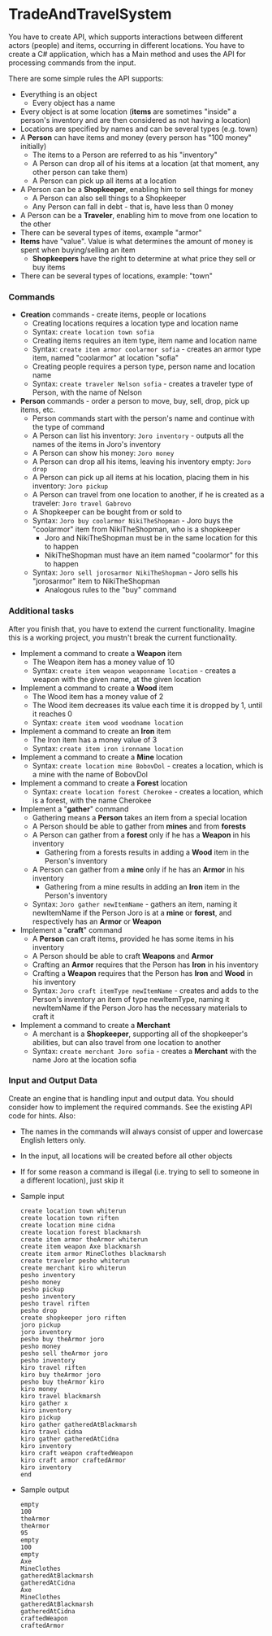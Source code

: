 # TradeAndTravelSystem

You have to create API, which supports interactions between different actors (people) and items, occurring in different locations. You have to create a C# application, which has a Main method and uses the API for processing commands from the input.

There are some simple rules the API supports:
* Everything is an object
  * Every object has a name
* Every object is at some location (**items** are sometimes "inside" a person's inventory and are then considered as not having a location)
* Locations are specified by names and can be several types (e.g. town)
* A **Person** can have items and money (every person has "100 money" initially)
  * The items to a Person are referred to as his "inventory"
  * A Person can drop all of his items at a location (at that moment, any other person can take them)
  * A Person can pick up all items at a location
* A Person can be a **Shopkeeper**, enabling him to sell things for money
  * A Person can also sell things to a Shopkeeper
  * Any Person can fall in debt - that is, have less than 0 money
* A Person can be a **Traveler**, enabling him to move from one location to the other
* There can be several types of items, example "armor"
* **Items** have "value". Value is what determines the amount of money is spent when buying/selling an item
  * **Shopkeepers** have the right to determine at what price they sell or buy items
* There can be several types of locations, example: "town"

### Commands

* **Creation** commands - create items, people or locations
  * Creating locations requires a location type and location name
  * Syntax: `create location town sofia`
  * Creating items requires an item type, item name and location name
  * Syntax: `create item armor coolarmor sofia` - creates an armor type item, named "coolarmor" at location "sofia"
  * Creating people requires a person type, person name and location name
  * Syntax: `create traveler Nelson sofia` - creates a traveler type of Person, with the name of Nelson
* **Person** commands - order a person to move, buy, sell, drop, pick up items, etc.
  * Person commands start with the person's name and continue with the type of command
  * A Person can list his inventory: `Joro inventory` - outputs all the names of the items in Joro's inventory
  * A Person can show his money: `Joro money`
  * A Person can drop all his items, leaving his inventory empty: `Joro drop`
  * A Person can pick up all items at his location, placing them in his inventory: `Joro pickup`
  * A Person can travel from one location to another, if he is created as a traveler: `Joro travel Gabrovo`
  * A Shopkeeper can be bought from or sold to
  * Syntax: `Joro buy coolarmor NikiTheShopman` - Joro buys the "coolarmor" item from NikiTheShopman, who is a shopkeeper
    * Joro and NikiTheShopman must be in the same location for this to happen
    * NikiTheShopman must have an item named "coolarmor" for this to happen
  * Syntax: `Joro sell jorosarmor NikiTheShopman` - Joro sells his "jorosarmor" item to NikiTheShopman
    * Analogous rules to the "buy" command
  
### Additional tasks

After you finish that, you have to extend the current functionality. Imagine this is a working project, you mustn't break the current functionality. 
  
  * Implement a command to create a **Weapon** item
    * The Weapon item has a money value of 10
    * Syntax: `create item weapon weaponname location` - creates a weapon with the given name, at the given location
  * Implement a command to create a **Wood** item
    * The Wood item has a money value of 2
    * The Wood item decreases its value each time it is dropped by 1, until it reaches 0
    * Syntax: `create item wood woodname location`
  * Implement a command to create an **Iron** item
    * The Iron item has a money value of 3
    * Syntax: `create item iron ironname location`
  * Implement a command to create a **Mine** location
    * Syntax: `create location mine BobovDol` - creates a location, which is a mine with the name of BobovDol
  * Implement a command to create a **Forest** location
    * Syntax: `create location forest Cherokee` - creates a location, which is a forest, with the name Cherokee
  * Implement a "**gather**" command
    * Gathering means a **Person** takes an item from a special location
    * A Person should be able to gather from **mines** and from **forests**
    * A Person can gather from a **forest** only if he has a **Weapon** in his inventory
      * Gathering from a forests results in adding a **Wood** item in the Person's inventory
    * A Person can gather from a **mine** only if he has an **Armor** in his inventory
      * Gathering from a mine results in adding an **Iron** item in the Person's inventory
    * Syntax: `Joro gather newItemName` - gathers an item, naming it newItemName if the Person Joro is at a **mine** or **forest**, and respectively has an **Armor** or **Weapon**
  * Implement a "**craft**" command
    * A **Person** can craft items, provided he has some items in his inventory
    * A Person should be able to craft **Weapons** and **Armor**
    * Crafting an **Armor** requires that the Person has **Iron** in his inventory
    * Crafting a **Weapon** requires that the Person has **Iron** and **Wood** in his inventory
    * Syntax: `Joro craft itemType newItemName` - creates and adds to the Person's inventory an item of type newItemType, naming it newItemName if the Person Joro has the necessary materials to craft it
  * Implement a command to create a **Merchant**
    * A merchant is a **Shopkeeper**, supporting all of the shopkeeper's abilities, but can also travel from one location to another
    * Syntax: `create merchant Joro sofia` - creates a **Merchant** with the name Joro at the location sofia
  
### Input and Output Data

Create an engine that is handling input and output data. You should consider how to implement the required commands. See the existing API code for hints. Also:

  * The names in the commands will always consist of upper and lowercase English letters only.
  * In the input, all locations will be created before all other objects 
  * If for some reason a command is illegal (i.e. trying to sell to someone in a different location), just skip it

* Sample input

      create location town whiterun
      create location town riften
      create location mine cidna
      create location forest blackmarsh
      create item armor theArmor whiterun
      create item weapon Axe blackmarsh
      create item armor MineClothes blackmarsh
      create traveler pesho whiterun
      create merchant kiro whiterun
      pesho inventory
      pesho money
      pesho pickup
      pesho inventory
      pesho travel riften
      pesho drop
      create shopkeeper joro riften
      joro pickup
      joro inventory
      pesho buy theArmor joro
      pesho money
      pesho sell theArmor joro
      pesho inventory
      kiro travel riften
      kiro buy theArmor joro
      pesho buy theArmor kiro
      kiro money
      kiro travel blackmarsh
      kiro gather x
      kiro inventory
      kiro pickup
      kiro gather gatheredAtBlackmarsh 
      kiro travel cidna
      kiro gather gatheredAtCidna
      kiro inventory
      kiro craft weapon craftedWeapon
      kiro craft armor craftedArmor
      kiro inventory
      end
* Sample output

      empty
      100
      theArmor
      theArmor
      95
      empty
      100
      empty
      Axe
      MineClothes
      gatheredAtBlackmarsh
      gatheredAtCidna
      Axe
      MineClothes
      gatheredAtBlackmarsh
      gatheredAtCidna
      craftedWeapon
      craftedArmor
